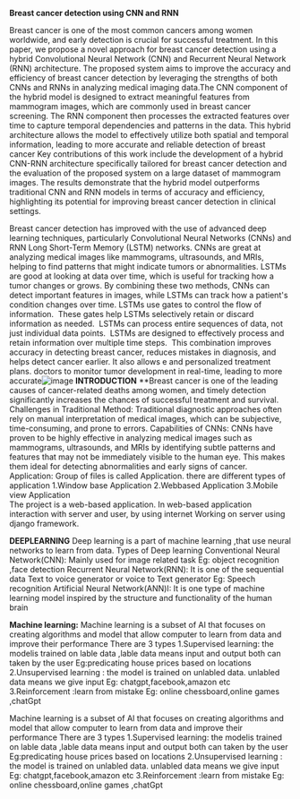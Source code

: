 **Breast cancer detection using CNN and RNN**

Breast cancer is one of the most common cancers among women worldwide, and early detection is crucial for successful treatment. In this paper, we propose a novel approach for breast cancer detection using a hybrid Convolutional Neural Network (CNN) and Recurrent Neural Network (RNN) architecture. 
The proposed system aims to improve the accuracy and efficiency of breast cancer detection by leveraging the strengths of both CNNs and RNNs in analyzing medical imaging data.The CNN component of the hybrid model is designed to extract meaningful features from mammogram images, which are commonly used in breast cancer screening. 
The RNN component then processes the extracted features over time to capture temporal dependencies and patterns in the data. This hybrid architecture allows the model to effectively utilize both spatial and temporal information, leading to more accurate and reliable detection of breast cancer
Key contributions of this work include the development of a hybrid CNN-RNN architecture specifically tailored for breast cancer detection and the evaluation of the proposed system on a large dataset of mammogram images. The results demonstrate that the hybrid model outperforms traditional CNN and RNN models in terms of accuracy and efficiency,
highlighting its potential for improving breast cancer detection in clinical settings.

Breast cancer detection has improved with the use of advanced deep learning techniques, particularly Convolutional Neural Networks (CNNs) and RNN Long Short-Term Memory (LSTM) networks. 
CNNs are great at analyzing medical images like mammograms, ultrasounds, and MRIs, helping to find patterns that might indicate tumors or abnormalities.
LSTMs are good at looking at data over time, which is useful for tracking how a tumor changes or grows. By combining these two methods, CNNs can detect important features in images, while LSTMs can track how a patient's condition changes over time.
LSTMs use gates to control the flow of information. 
These gates help LSTMs selectively retain or discard information as needed. 
LSTMs can process entire sequences of data, not just individual data points. 
LSTMs are designed to effectively process and retain information over multiple time steps. 
 This combination improves accuracy in detecting breast cancer, reduces mistakes in diagnosis, and helps detect cancer earlier. It also allows e and personalized treatment plans. doctors to monitor tumor development in real-time, leading to more accurate![image](https://github.com/user-attachments/assets/b217b594-2e45-4781-9c9b-3bd50a094b13)
**INTRODUCTION**
**Breast cancer is one of the leading causes of cancer-related deaths among women, and timely detection significantly increases the chances of successful treatment and survival.
Challenges in Traditional Method: Traditional diagnostic approaches often rely on manual interpretation of medical images, which can be subjective, time-consuming, and prone to errors.
Capabilities of CNNs: CNNs have proven to be highly effective in analyzing medical images such as mammograms, ultrasounds, and MRIs by identifying subtle patterns and features that may not be immediately visible to the human eye. This makes them ideal for detecting abnormalities and early signs of cancer.
Application: Group of files is called Application. there are  different types of application
	1.Window base Application
	2.Webbased Application
	3.Mobile view Application	
The project is a web-based application.
 In web-based application interaction with server and user, by using internet Working on server using django framework.

**DEEPLEARNING**
Deep learning is a part of machine learning ,that use neural networks to learn from data. 
Types of Deep learning 
Conventional Neural Network(CNN): Mainly used for image related task
Eg: object recognition ,face detection
Recurrent Neural Network(RNN): It is one of the sequential data 
Text to voice generator or voice to Text generator
Eg: Speech recognition
Artificial Neural Network(ANN)I:
 It is one type of machine learning model inspired by the structure and functionality of the human brain

**Machine learning:**
Machine learning is a subset of AI that focuses on creating algorithms and model that allow computer to learn from data and improve their performance
There are 3 types
1.Supervised learning:
the modelis trained on lable data ,lable data means input and output both can taken by the user
Eg:predicating house prices based on locations
2.Unsupervised learning :
the model is trained on unlabled data. unlabled data means we give input 
Eg: chatgpt,facebook,amazon etc
3.Reinforcement :learn from mistake
Eg: online chessboard,online games ,chatGpt


Machine learning is a subset of AI that focuses on creating algorithms and model that allow computer to learn from data and improve their performance
There are 3 types
1.Supervised learning:
the modelis trained on lable data ,lable data means input and output both can taken by the user
Eg:predicating house prices based on locations
2.Unsupervised learning :
the model is trained on unlabled data. unlabled data means we give input 
Eg: chatgpt,facebook,amazon etc
3.Reinforcement :learn from mistake
Eg: online chessboard,online games ,chatGpt






